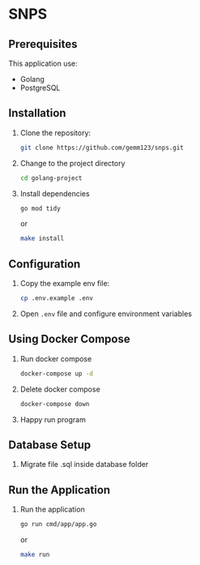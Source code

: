 # SNPS

## Prerequisites

This application use:

- Golang
- PostgreSQL

## Installation

1. Clone the repository:

   ```bash
   git clone https://github.com/gemm123/snps.git
   ```
   
2. Change to the project directory 

    ```bash
   cd golang-project
    ```

3. Install dependencies
    
    ```bash
   go mod tidy
   ```
   or
   ```bash
   make install
   ```

## Configuration

1. Copy the example env file:

    ```bash
   cp .env.example .env
    ```

2. Open `.env` file and configure environment variables

## Using Docker Compose

1. Run docker compose

   ```bash
   docker-compose up -d
   ```

2. Delete docker compose
   
   ```bash
   docker-compose down
   ```

3. Happy run program

## Database Setup

1. Migrate file .sql inside database folder

## Run the Application

1. Run the application
   
   ```bash
   go run cmd/app/app.go
   ```
   or
   ```bash
   make run
   ```
